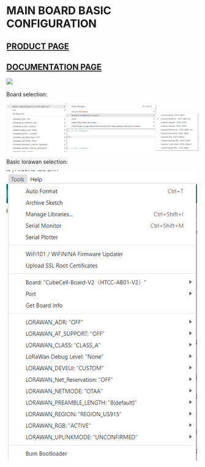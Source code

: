 # MAIN BOARD BASIC CONFIGURATION
## [PRODUCT PAGE](https://heltec.org/project/htcc-ab01-v2/)
## [DOCUMENTATION PAGE](https://docs.heltec.cn/en/node/asr650x/htcc_ab01/index.html)
![](https://heltec.org/wp-content/uploads/2023/10/HTCC-AB01_V2-1200x767.jpg)

Board selection:

![](board_selection.png)

Basic lorawan selection:

![](board_lorawan_basic_selection.png)

